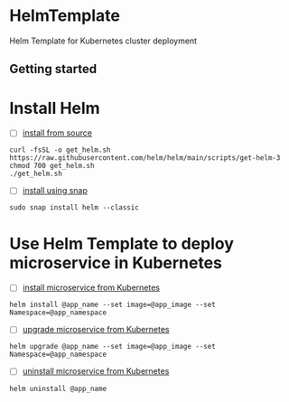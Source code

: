 # HelmTemplate

Helm Template for Kubernetes cluster deployment

## Getting started

# Install Helm 

- [ ] [install from source](https://helm.sh/docs/intro/install/#from-script)
```
curl -fsSL -o get_helm.sh https://raw.githubusercontent.com/helm/helm/main/scripts/get-helm-3
chmod 700 get_helm.sh
./get_helm.sh
```

- [ ] [install using snap](https://helm.sh/docs/intro/install/#from-snap)
```
sudo snap install helm --classic
```

# Use Helm Template to deploy microservice in Kubernetes

- [ ] [install microservice from Kubernetes](https://helm.sh/docs/intro/using_helm/#helm-install-installing-a-package)
```
helm install @app_name --set image=@app_image --set Namespace=@app_namespace
```

- [ ] [upgrade microservice from Kubernetes](https://helm.sh/docs/intro/using_helm/#helm-upgrade-and-helm-rollback-upgrading-a-release-and-recovering-on-failure)
```
helm upgrade @app_name --set image=@app_image --set Namespace=@app_namespace
```

- [ ] [uninstall microservice from Kubernetes](https://helm.sh/docs/intro/using_helm/#helm-uninstall-uninstalling-a-release)
```
helm uninstall @app_name
```